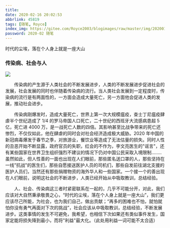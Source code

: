 ```yaml
---
title:
date: 2020-02-16 20:02:53  
abbrlink: 45819
tags: [随笔, Royce]
index_img: https://gitee.com/Royce2003/blogimages/raw/master/img/20200120124718135-01.jpg
password: 2020-02 随笔
---
```


时代的尘埃，落在个人身上就是一座大山
<!--more-->
### 传染病、社会与人
![](https://cdn.jsdelivr.net/gh/Royce2019/img/img/20200302084122.png)

&#8195;&#8195;传染病的产生源于人类社会的不断发展进步，人类的不断发展进步促进社会的发展，社会发展的同时也伴随着传染病的流行。<!--more-->当人类社会发展到一定程度时，传染病的流行是有两面性的，一方面会造成大量死亡，另一方面他会促进人类的发展，推动社会进步。

​&#8195;&#8195;传染病刚爆发时，造成大量死亡，世界上第一次大规模瘟疫，查士丁尼瘟疫肆虐半个世纪造成了 1/4 的罗马帝国人口死亡，二十世纪的西班牙大流感病患超 5 亿，死亡进 4000 万，是一战死亡人数的四倍。其影响甚至比战争带来的死亡还惨烈，不仅仅如此，他在肆虐的同时会对社会经济造成极大威胁。2020 年中国的新冠病毒爆发于春节之季，对旅游业，餐饮业等造成了无法估量的损失。同时人性的丑恶开始不断显露，政府官员的失职，红会的不作为，李文亮医生的"谣言"，还有某些国家在世界卫生组织强烈不建议的情况下仍对中国公民采取入境限制........虽然如此，但人性善的一面也出现在人们眼前，那些匿名送口罩的人，那些坚持在一线"抗战"的医生们，那些自愿接送医护人员的司机们，那些自发前往湖北支援的医护人员们，当然还有那些捐赠物资的海外华人和一些国家。一个接一个的善出现在人们眼前，说明这社会的不断进步，人类已经开始从中吸取教训，总结经验。

&#8195;&#8195;人、社会、传染病这三者时紧密联系在一起的，几乎不可能分开，对此，我们应该对大自然秉承敬畏之心，“时代的尘埃，落在个人身上就是一座大山”，我们更应该尽己所能，为社会，也为我们自己，做出贡献；“再多的困难也不怕，就怕就怕你没有勇气再面对下次的挑战”，社会应该从中吸取教训，总结经验，不断发展进步。这类事情的发生不可避免，我希望，也相信下次如果还有类似事件发生，国家定能将损失降到最小，而将"利益"最大化。（此处用利益一词可能不太合适）